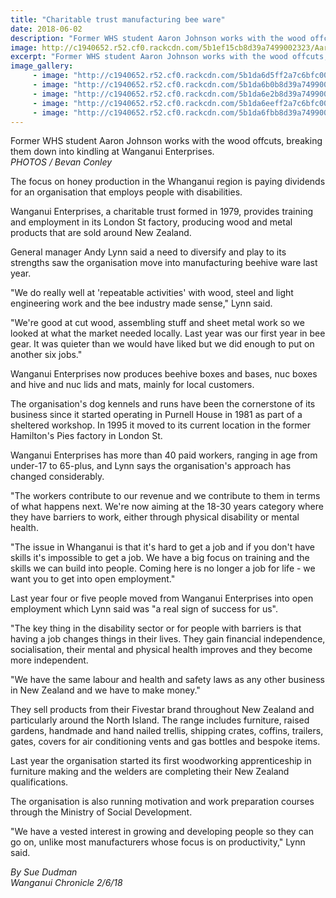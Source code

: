 ```yaml
---
title: "Charitable trust manufacturing bee ware"
date: 2018-06-02
description: "Former WHS student Aaron Johnson works with the wood offcuts, breaking them down into kindling..."
image: http://c1940652.r52.cf0.rackcdn.com/5b1ef15cb8d39a7499002323/Aaron-Johnson-ex-chron-2-june-WU-enterprises.gif
excerpt: "Former WHS student Aaron Johnson works with the wood offcuts, breaking them down into kindling at Wanganui Enterprises."
image_gallery:
     - image: "http://c1940652.r52.cf0.rackcdn.com/5b1da6d5ff2a7c6bfc00228e/Aaron-Johnson-2ex-chron-2-june-WU-enterprises.jpg"
     - image: "http://c1940652.r52.cf0.rackcdn.com/5b1da6b0b8d39a74990022d7/Aaron-Johnson-ex-chron-2-june-WU-enterprises.jpg"
     - image: "http://c1940652.r52.cf0.rackcdn.com/5b1da6e2b8d39a74990022d9/Aaron-Johnson-3ex-chron-2-june-WU-enterprises.jpg"
     - image: "http://c1940652.r52.cf0.rackcdn.com/5b1da6eeff2a7c6bfc002290/Aaron-Johnson-4ex-chron-2-june-WU-enterprises.jpg"
     - image: "http://c1940652.r52.cf0.rackcdn.com/5b1da6fbb8d39a74990022db/Aaron-Johnson-5ex-chron-2-june-WU-enterprises.jpg"
---
```


<p class="element element-paragraph"><span>Former WHS student Aaron Johnson works with the wood offcuts, breaking them down into kindling at <span>Wanganui Enterprises</span>.<br /><em>PHOTOS / Bevan Conley</em></span></p>
<p class="element element-paragraph">The focus on honey production in the Whanganui region is paying dividends for an organisation that employs people with disabilities.</p>
<p class="element element-paragraph">Wanganui Enterprises, a charitable trust formed in 1979, provides training and employment in its London St factory, producing wood and metal products that are sold around New Zealand.</p>
<p class="element element-paragraph">General manager Andy Lynn said a need to diversify and play to its strengths saw the organisation move into manufacturing beehive ware last year.</p>
<p class="element element-paragraph">"We do really well at 'repeatable activities' with wood, steel and light engineering work and the bee industry made sense," Lynn said.</p>
<p class="element element-paragraph"><span>"We're good at cut wood, assembling stuff and sheet metal work so we looked at what the market needed locally. Last year was our first year in bee gear. It was quieter than we would have liked but we did enough to put on another six jobs."</span></p>
<p class="element element-paragraph">Wanganui Enterprises now produces beehive boxes and bases, nuc boxes and hive and nuc lids and mats, mainly for local customers.</p>
<p class="element element-paragraph">The organisation's dog kennels and runs have been the cornerstone of its business since it started operating in Purnell House in 1981 as part of a sheltered workshop. In 1995 it moved to its current location in the former Hamilton's Pies factory in London St.</p>
<p class="element element-paragraph">Wanganui Enterprises has more than 40 paid workers, ranging in age from under-17 to 65-plus, and Lynn says the organisation's approach has changed considerably.</p>
<p class="element element-paragraph">"The workers contribute to our revenue and we contribute to them in terms of what happens next. We're now aiming at the 18-30 years category where they have barriers to work, either through physical disability or mental health.</p>
<p class="element element-paragraph">"The issue in Whanganui is that it's hard to get a job and if you don't have skills it's impossible to get a job. We have a big focus on training and the skills we can build into people. Coming here is no longer a job for life - we want you to get into open employment."</p>
<p class="element element-paragraph">Last year four or five people moved from Wanganui Enterprises into open employment which Lynn said was "a real sign of success for us".</p>
<p class="element element-paragraph">"The key thing in the disability sector or for people with barriers is that having a job changes things in their lives. They gain financial independence, socialisation, their mental and physical health improves and they become more independent.</p>
<p class="element element-paragraph">"We have the same labour and health and safety laws as any other business in New Zealand and we have to make money."</p>
<p class="element element-paragraph">They sell products from their Fivestar brand throughout New Zealand and particularly around the North Island. The range includes furniture, raised gardens, handmade and hand nailed trellis, shipping crates, coffins, trailers, gates, covers for air conditioning vents and gas bottles and bespoke items.</p>
<p class="element element-paragraph">Last year the organisation started its first woodworking apprenticeship in furniture making and the welders are completing their New Zealand qualifications.</p>
<p class="element element-paragraph">The organisation is also running motivation and work preparation courses through the Ministry of Social Development.</p>
<p class="element element-paragraph">"We have a vested interest in growing and developing people so they can go on, unlike most manufacturers whose focus is on productivity," Lynn said.</p>
<p class="element element-paragraph"><em>By Sue Dudman</em><br /><em>Wanganui Chronicle 2/6/18</em></p>

